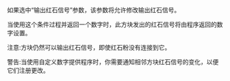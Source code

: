 如果选中“输出红石信号”参数，该参数将允许修改输出红石信号。

当使用这个条件过程并返回一个数字时，此方块发出的红石信号将由程序返回的数字设置。

注意:方块仍然可以输出红石信号，即使红石粉没有连接到它。

警告:当使用自定义数字提供程序时，你需要通知相邻方块红石信号的变化，以便它们注册更改。
